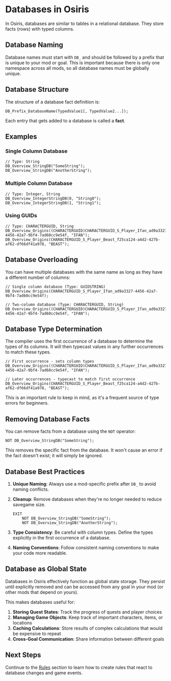 # Databases in Osiris

In Osiris, databases are similar to tables in a relational database. They store facts (rows) with typed columns.

## Database Naming

Database names must start with `DB_` and should be followed by a prefix that is unique to your mod or goal. This is important because there is only one namespace across all mods, so all database names must be globally unique.

## Database Structure

The structure of a database fact definition is:

```
DB_Prefix_DatabaseName(TypedValue1[, TypedValue2...]);
```

Each entry that gets added to a database is called a **fact**.

## Examples

### Single Column Database

```
// Type: String
DB_Overview_StringDB("SomeString");
DB_Overview_StringDB("AnotherString");
```

### Multiple Column Database

```
// Type: Integer, String
DB_Overview_IntegerStringDB(0, "String0");
DB_Overview_IntegerStringDB(1, "String1");
```

### Using GUIDs

```
// Type: CHARACTERGUID, String
DB_Overview_Origins((CHARACTERGUID)CHARACTERGUID_S_Player_Ifan_ad9a3327-4456-42a7-9bf4-7ad60cc9e54f, "IFAN");
DB_Overview_Origins(CHARACTERGUID_S_Player_Beast_f25ca124-a4d2-427b-af62-df66df41a978, "BEAST");
```

## Database Overloading

You can have multiple databases with the same name as long as they have a different number of columns:

```
// Single column database (Type: GUIDSTRING)
DB_Overview_Origins(CHARACTERGUID_S_Player_Ifan_ad9a3327-4456-42a7-9bf4-7ad60cc9e54f);

// Two-column database (Type: CHARACTERGUID, String)
DB_Overview_Origins((CHARACTERGUID)CHARACTERGUID_S_Player_Ifan_ad9a3327-4456-42a7-9bf4-7ad60cc9e54f, "IFAN");
```

## Database Type Determination

The compiler uses the first occurrence of a database to determine the types of its columns. It will then typecast values in any further occurrences to match these types.

```
// First occurrence - sets column types
DB_Overview_Origins((CHARACTERGUID)CHARACTERGUID_S_Player_Ifan_ad9a3327-4456-42a7-9bf4-7ad60cc9e54f, "IFAN");

// Later occurrences - typecast to match first occurrence
DB_Overview_Origins(CHARACTERGUID_S_Player_Beast_f25ca124-a4d2-427b-af62-df66df41a978, "BEAST");
```

This is an important rule to keep in mind, as it's a frequent source of type errors for beginners.

## Removing Database Facts

You can remove facts from a database using the `NOT` operator:

```
NOT DB_Overview_StringDB("SomeString");
```

This removes the specific fact from the database. It won't cause an error if the fact doesn't exist; it will simply be ignored.

## Database Best Practices

1. **Unique Naming**: Always use a mod-specific prefix after `DB_` to avoid naming conflicts.

2. **Cleanup**: Remove databases when they're no longer needed to reduce savegame size.

   ```
   EXIT
       NOT DB_Overview_StringDB("SomeString");
       NOT DB_Overview_StringDB("AnotherString");
   ```

3. **Type Consistency**: Be careful with column types. Define the types explicitly in the first occurrence of a database.

4. **Naming Conventions**: Follow consistent naming conventions to make your code more readable.

## Database as Global State

Databases in Osiris effectively function as global state storage. They persist until explicitly removed and can be accessed from any goal in your mod (or other mods that depend on yours).

This makes databases useful for:

1. **Storing Quest States**: Track the progress of quests and player choices
2. **Managing Game Objects**: Keep track of important characters, items, or locations
3. **Caching Calculations**: Store results of complex calculations that would be expensive to repeat
4. **Cross-Goal Communication**: Share information between different goals

## Next Steps

Continue to the [Rules](Rules.md) section to learn how to create rules that react to database changes and game events.
